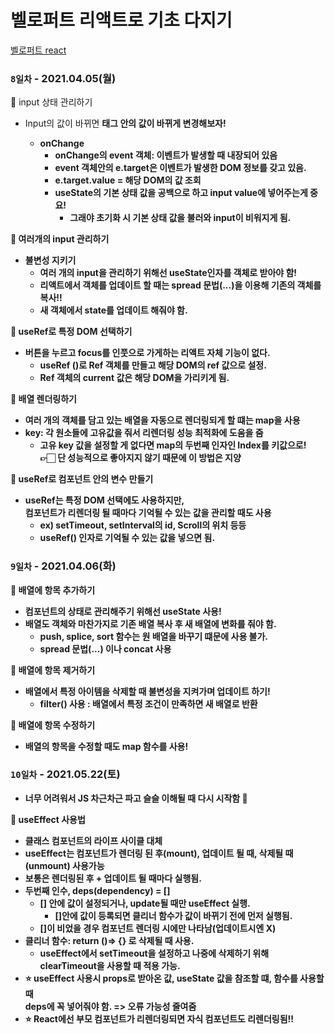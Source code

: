 # 벨로퍼트 리액트로 기초 다지기



 [벨로퍼트 react](https://react.vlpt.us/)

### `8일차` - 2021.04.05(월)

👾 input 상태 관리하기<br>
+ Input의 값이 바뀌면 <b> 태그 안의 값이 바뀌게 변경해보자!
	+ **onChange**
		+ onChange의 event 객체: 이벤트가 발생할 때 내장되어 있음
		+ event 객체안의 e.target은 이벤트가 발생한 DOM 정보를 갖고 있음.
		+ e.target.value = 해당 DOM의 값 조회
		+ useState의 기본 상태 값을 공백으로 하고 input value에 넣어주는게 중요!
			+ 그래야 초기화 시 기본 상태 값을 불러와 input이 비워지게 됨.

👾 여러개의 input 관리하기<br>
+ **불변성 지키기**
	+ 여러 개의 input을 관리하기 위해선 useState인자를 객체로 받아야 함!
	+ 리액트에서 객체를 업데이트 할 때는 spread 문법(...)을 이용해 기존의 객체를 복사!!
	+ 새 객체에서 state를 업데이트 해줘야 함.

👾 **useRef**로 특정 DOM 선택하기<br>
+ 버튼을 누르고 focus를 인풋으로 가게하는 리액트 자체 기능이 없다.
	+ useRef ()로 Ref 객체를 만들고 해당 DOM의 ref 값으로 설정.
	+ Ref 객체의 current 값은 해당 DOM을 가리키게 됨.

👾 배열 렌더링하기<br>
+ 여러 개의 객체를 담고 있는 배열을 자동으로 렌더링되게 할 떄는 **map**을 사용
+ key: 각 원소들에 고유값을 줘서 리렌더링 성능 최적화에 도움을 줌
	+ 고유 key 값을 설정할 게 없다면 map의 두번째 인자인 Index를 키값으로!<br>
	👉🏻 단 성능적으로 좋아지지 않기 때문에 이 방법은 지양

👾 **useRef**로 컴포넌트 안의 변수 만들기<br>
+ useRef는 특정 DOM 선택에도 사용하지만,<br>
컴포넌트가 리렌더링 될 때마다 기억될 수 있는 값을 관리할 때도 사용
	+ ex) setTimeout, setInterval의 id, Scroll의 위치 등등
	+ useRef() 인자로 기억될 수 있는 값을 넣으면 됨.


### `9일차` - 2021.04.06(화)

👾 배열에 항목 추가하기<br>
+ 컴포넌트의 상태로 관리해주기 위해선 useState 사용!
+ 배열도 객체와 마찬가지로 기존 배열 복사 후 새 배열에 변화를 줘야 함.
	+ push, splice, sort 함수는 원 배열을 바꾸기 떄문에 사용 불가.
	+ spread 문법(...) 이나 concat 사용

👾 배열에 항목 제거하기<br>
+ 배열에서 특정 아이템을 삭제할 때 불변성을 지켜가며 업데이트 하기!
	+ filter() 사용 : 배열에서 특정 조건이 만족하면 새 배열로 반환

👾 배열에 항목 수정하기<br>
+ 배열의 항목을 수정할 때도 map 함수를 사용!


### `10일차` - 2021.05.22(토)
+ 너무 어려워서 JS 차근차근 파고 슬슬 이해될 때 다시 시작함 🥲

👾 useEffect 사용법
+ 클래스 컴포넌트의 라이프 사이클 대체
+ useEffect는 컴포넌트가 렌더링 된 후(mount), 업데이트 될 때, 삭제될 때(unmount) 사용가능
+ 보통은 렌더링된 후 + 업데이트 될 때마다 실행됨.
+ 두번째 인수, deps(dependency) = []
	+ [] 안에 값이 설정되거나, update될 때만 useEffect 실행.
		+ []안에 값이 등록되면 클리너 함수가 값이 바뀌기 전에 먼저 실행됨.
	+ []이 비었을 경우 컴포넌트 렌더링 시에만 나타남(업데이트시엔 X)
+ 클리너 함수: return ()=> {} 로 삭제될 때 사용.
	+ useEffect에서 setTimeout을 설정하고 나중에 삭제하기 위해<br>
	clearTimeout을 사용할 때 적용 가능.
+ ⭐️ useEffect 사용시 props로 받아온 값, useState 값을 참조할 떄, 함수를 사용할 때<br>
deps에 꼭 넣어줘야 함. => 오류 가능성 줄여줌
+ ⭐️ React에선 부모 컴포넌트가 리렌더링되면 자식 컴포넌트도 리렌더링됨!!